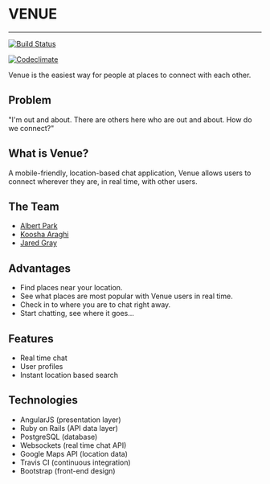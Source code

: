 # VENUE
--------
[![Build Status](https://travis-ci.org/albert-park/venue.svg)](https://travis-ci.org/albert-park/venue)

[![Codeclimate](https://d3s6mut3hikguw.cloudfront.net/github/albert-park/venue/badges/gpa.svg)](https://codeclimate.com/github/albert-park/venue)

Venue is the easiest way for people at places to connect with each other.

Problem
----------
"I'm out and about. There are others here who are out and about. How do we connect?"

What is Venue?
----------
A mobile-friendly, location-based chat application, Venue allows users to connect wherever they are, in real time, with other users.

The Team
----------
- [Albert Park](https://github.com/albert-park)
- [Koosha Araghi](https://github.com/kooshanajm)
- [Jared Gray](https://github.com/jd-gray)

Advantages
----------
- Find places near your location.
- See what places are most popular with Venue users in real time.
- Check in to where you are to chat right away.
- Start chatting, see where it goes...

Features
----------
- Real time chat
- User profiles
- Instant location based search

Technologies
----------
- AngularJS (presentation layer)
- Ruby on Rails (API data layer)
- PostgreSQL (database)
- Websockets (real time chat API)
- Google Maps API (location data)
- Travis CI (continuous integration)
- Bootstrap (front-end design)

